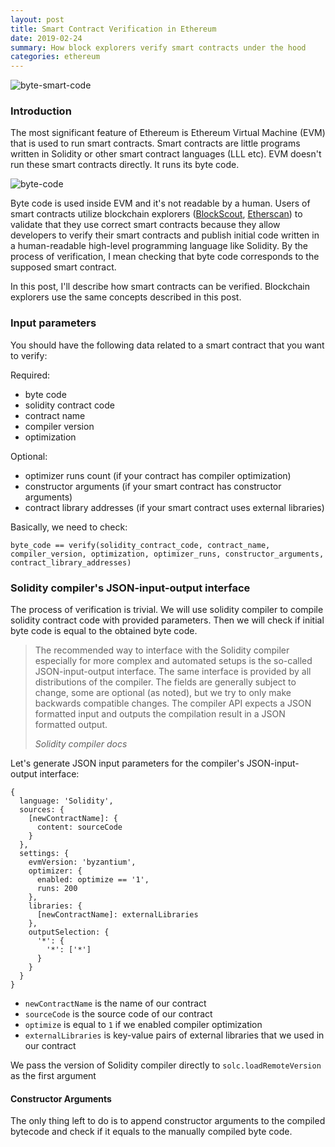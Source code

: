 ```yaml
---
layout: post
title: Smart Contract Verification in Ethereum
date: 2019-02-24
summary: How block explorers verify smart contracts under the hood
categories: ethereum
---
```


![byte-smart-code](https://i.imgur.com/HbC7HFa.jpg)

### Introduction

The most significant feature of Ethereum is Ethereum Virtual Machine (EVM) that is used to run smart contracts. Smart contracts are little programs written in Solidity or other smart contract languages (LLL etc). EVM doesn't run these smart contracts directly. It runs its byte code.

![byte-code](https://i.imgur.com/MbxuGMd.jpg)

Byte code is used inside EVM and it's not readable by a human. Users of smart contracts utilize blockchain explorers ([BlockScout](https://blockscout.com), [Etherscan](https://etherscan.io/)) to validate that they use correct smart contracts because they allow developers to verify their smart contracts and publish initial code written in a human-readable high-level programming language like Solidity. By the process of verification, I mean checking that byte code corresponds to the supposed smart contract.

In this post, I'll describe how smart contracts can be verified. Blockchain explorers use the same concepts described in this post.

### Input parameters

You should have the following data related to a smart contract that you want to verify:

Required:
- byte code
- solidity contract code
- contract name
- compiler version
- optimization

Optional:
- optimizer runs count (if your contract has compiler optimization)
- constructor arguments (if your smart contract has constructor arguments)
- contract library addresses (if your smart contract uses external libraries)

Basically, we need to check:

`byte_code == verify(solidity_contract_code, contract_name, compiler_version, optimization, optimizer_runs, constructor_arguments, contract_library_addresses)`


### Solidity compiler's JSON-input-output interface

The process of verification is trivial. We will use solidity compiler to compile solidity contract code with provided parameters. Then we will check if initial byte code is equal to the obtained byte code.

<blockquote>
  <p>
The recommended way to interface with the Solidity compiler especially for more complex and automated setups is the so-called JSON-input-output interface. The same interface is provided by all distributions of the compiler.
The fields are generally subject to change, some are optional (as noted), but we try to only make backwards compatible changes.
The compiler API expects a JSON formatted input and outputs the compilation result in a JSON formatted output.
  </p>
  <footer><cite title="Solidity compiler docs">Solidity compiler docs</cite></footer>
</blockquote>

Let's generate JSON input parameters for the compiler's JSON-input-output interface:

```
{
  language: 'Solidity',
  sources: {
    [newContractName]: {
      content: sourceCode
    }
  },
  settings: {
    evmVersion: 'byzantium',
    optimizer: {
      enabled: optimize == '1',
      runs: 200
    },
    libraries: {
      [newContractName]: externalLibraries
    },
    outputSelection: {
      '*': {
        '*': ['*']
      }
    }
  }
}
```

- `newContractName` is the name of our contract
- `sourceCode` is the source code of our contract
- `optimize` is equal to `1` if we enabled compiler optimization
- `externalLibraries` is key-value pairs of external libraries that we used in our contract


We pass the version of Solidity compiler directly to `solc.loadRemoteVersion` as the first argument

#### Constructor Arguments

The only thing left to do is to append constructor arguments to the compiled bytecode and check if it equals to the manually compiled byte code.
